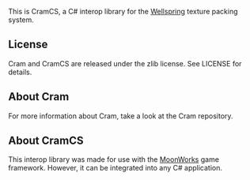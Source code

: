 This is CramCS, a C# interop library for the [Wellspring](https://gitea.moonside.games/MoonsideGames/Cram) texture packing system.

License
-------
Cram and CramCS are released under the zlib license. See LICENSE for details.

About Cram
----------------
For more information about Cram, take a look at the Cram repository.

About CramCS
------------------
This interop library was made for use with the [MoonWorks](https://gitea.moonside.games/MoonsideGames/MoonWorks) game framework. However, it can be integrated into any C# application.
